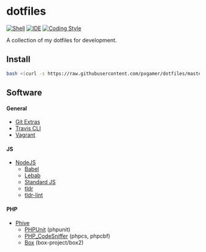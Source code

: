 # dotfiles

[![Shell][ico-shell]][link-shell]
[![IDE][ico-ide]][link-ide]
[![Coding Style][ico-code-style]][link-code-style]

A collection of my dotfiles for development.

## Install

```bash
bash <(curl -s https://raw.githubusercontent.com/pxgamer/dotfiles/master/dotfiles)
```

## Software

#### General

- [Git Extras](https://github.com/tj/git-extras)
- [Travis CLI](https://github.com/travis-ci/travis.rb)
- [Vagrant](https://vagrantup.com)

#### JS

- [NodeJS](https://nodejs.org)
  - [Babel](https://npmjs.com/package/babel)
  - [Lebab](https://npmjs.com/package/lebab)
  - [Standard JS](https://npmjs.com/package/standard)
  - [tldr](https://npmjs.com/package/tldr)
  - [tldr-lint](https://npmjs.com/package/tldr-lint)

#### PHP

- [Phive](https://github.com/phar-io/phive)
    - [PHPUnit](https://github.com/sebastianbergmann/phpunit) (phpunit)
    - [PHP_CodeSniffer](https://github.com/squizlabs/PHP_CodeSniffer) (phpcs, phpcbf)
    - [Box](https://github.com/box-project/box2) (box-project/box2)

[ico-code-style]: https://img.shields.io/badge/code%20style-psr2-green.svg?style=flat-square
[ico-ide]: https://img.shields.io/badge/ide-phpstorm-775af8.svg?style=flat-square
[ico-shell]: https://img.shields.io/badge/shell-zsh-blue.svg?style=flat-square

[link-code-style]: https://www.php-fig.org/psr/psr-2
[link-ide]: https://www.jetbrains.com/phpstorm
[link-shell]: http://zsh.sourceforge.net
